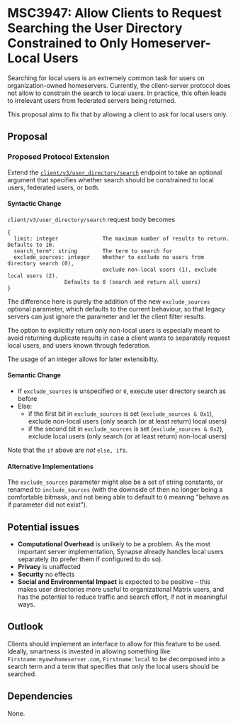 # MSC3947: Allow Clients to Request Searching the User Directory Constrained to Only Homeserver-Local Users

Searching for local users is an extremely common task for users on
organization-owned homeservers. Currently, the client-server protocol does not
allow to constrain the search to local users. In practice, this often leads to
irrelevant users from federated servers being returned.

This proposal aims to fix that by allowing a client to ask for local users
only.


## Proposal

### Proposed Protocol Extension

Extend the
[`client/v3/user_directory/search`](https://spec.matrix.org/v1.5/client-server-api/#post_matrixclientv3user_directorysearch)
endpoint to take an optional argument that specifies whether search should be
constrained to local users, federated users, or both.

#### Syntactic Change

`client/v3/user_directory/search` request body becomes

```text
{
  limit: integer              The maximum number of results to return. Defaults to 10.
  search_term*: string        The term to search for
  exclude_sources: integer    Whether to exclude no users from directory search (0),
                              exclude non-local users (1), exclude local users (2).
			      Defaults to 0 (search and return all users)
}
```

The difference here is purely the addition of the new `exclude_sources`
optional parameter, which defaults to the current behaviour, so that legacy
servers can just ignore the parameter and let the client filter results.

The option to explicitly return only non-local users is especially meant to
avoid returning duplicate results in case a client wants to separately request
local users, and users known through federation.

The usage of an integer allows for later extensibilty.

#### Semantic Change

* If `exclude_sources` is unspecified or `0`, execute user directory search as before
* Else:
  * if the first bit in `exclude_sources` is set (`exclude_sources & 0x1`),
    exclude non-local users (only search (or at least return) local users)
  * if the second bit in `exclude_sources` is set (`exclude_sources & 0x2`), 
    exclude local users (only search (or at least return) non-local users)

Note that the `if` above are *not* `else, if`s.

#### Alternative Implementations

The `exclude_sources` parameter might also be a set of string constants, or
renamed to `include_sources` (with the downside of then no longer being a
comfortable bitmask, and not being able to default to `0` meaning "behave as if
parameter did not exist").

## Potential issues

* **Computational Overhead** is unlikely to be a problem. As the most important
  server implementation, Synapse already handles local users separately (to
  prefer them if configured to do so).
* **Privacy** is unaffected
* **Security** no effects
* **Social and Environmental Impact** is expected to be positive – this makes
  user directories more useful to organizational Matrix users, and has the
  potential to reduce traffic and search effort, if not in meaningful ways.

## Outlook

Clients should implement an interface to allow for this feature to be used.
Ideally, smartness is invested in allowing something like
`Firstname:myownhomeserver.com`, `Firstname:local` to be decomposed into a
search term and a term that specifies that only the local users should be
searched.

## Dependencies

None.
